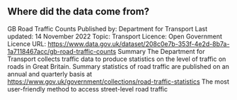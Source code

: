 ## Where did the data come from?
GB Road Traffic Counts
Published by: Department for Transport 
Last updated: 14 November 2022 
Topic: Transport 
Licence: Open Government Licence
URL: https://www.data.gov.uk/dataset/208c0e7b-353f-4e2d-8b7a-1a7118467acc/gb-road-traffic-counts
Summary
The Department for Transport collects traffic data to produce statistics on the level of traffic on roads in Great Britain.
Summary statistics of road traffic are published on an annual and quarterly basis at https://www.gov.uk/government/collections/road-traffic-statistics
The most user-friendly method to access street-level road traffic